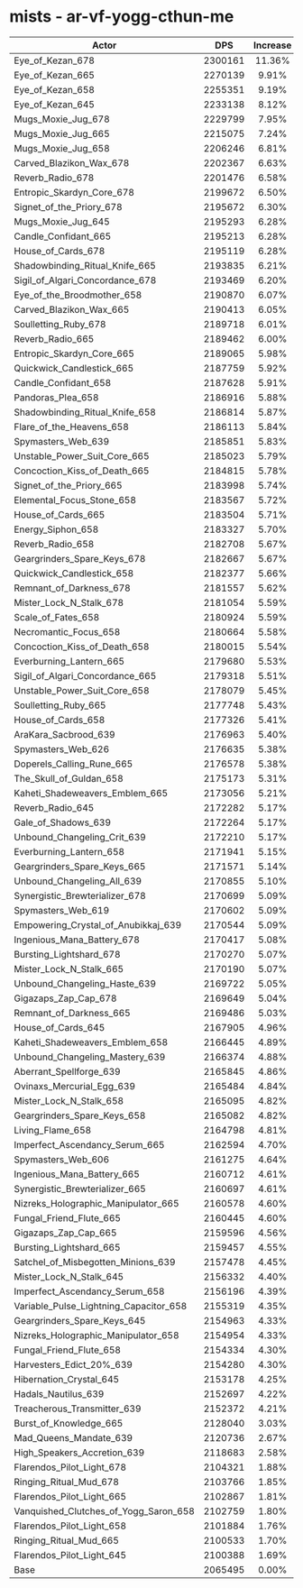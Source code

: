 # mists - ar-vf-yogg-cthun-me
| Actor | DPS | Increase |
|---|:---:|:---:|
|Eye_of_Kezan_678|2300161|11.36%|
|Eye_of_Kezan_665|2270139|9.91%|
|Eye_of_Kezan_658|2255351|9.19%|
|Eye_of_Kezan_645|2233138|8.12%|
|Mugs_Moxie_Jug_678|2229799|7.95%|
|Mugs_Moxie_Jug_665|2215075|7.24%|
|Mugs_Moxie_Jug_658|2206246|6.81%|
|Carved_Blazikon_Wax_678|2202367|6.63%|
|Reverb_Radio_678|2201476|6.58%|
|Entropic_Skardyn_Core_678|2199672|6.50%|
|Signet_of_the_Priory_678|2195672|6.30%|
|Mugs_Moxie_Jug_645|2195293|6.28%|
|Candle_Confidant_665|2195213|6.28%|
|House_of_Cards_678|2195119|6.28%|
|Shadowbinding_Ritual_Knife_665|2193835|6.21%|
|Sigil_of_Algari_Concordance_678|2193469|6.20%|
|Eye_of_the_Broodmother_658|2190870|6.07%|
|Carved_Blazikon_Wax_665|2190413|6.05%|
|Soulletting_Ruby_678|2189718|6.01%|
|Reverb_Radio_665|2189462|6.00%|
|Entropic_Skardyn_Core_665|2189065|5.98%|
|Quickwick_Candlestick_665|2187759|5.92%|
|Candle_Confidant_658|2187628|5.91%|
|Pandoras_Plea_658|2186916|5.88%|
|Shadowbinding_Ritual_Knife_658|2186814|5.87%|
|Flare_of_the_Heavens_658|2186113|5.84%|
|Spymasters_Web_639|2185851|5.83%|
|Unstable_Power_Suit_Core_665|2185023|5.79%|
|Concoction_Kiss_of_Death_665|2184815|5.78%|
|Signet_of_the_Priory_665|2183998|5.74%|
|Elemental_Focus_Stone_658|2183567|5.72%|
|House_of_Cards_665|2183504|5.71%|
|Energy_Siphon_658|2183327|5.70%|
|Reverb_Radio_658|2182708|5.67%|
|Geargrinders_Spare_Keys_678|2182667|5.67%|
|Quickwick_Candlestick_658|2182377|5.66%|
|Remnant_of_Darkness_678|2181557|5.62%|
|Mister_Lock_N_Stalk_678|2181054|5.59%|
|Scale_of_Fates_658|2180924|5.59%|
|Necromantic_Focus_658|2180664|5.58%|
|Concoction_Kiss_of_Death_658|2180015|5.54%|
|Everburning_Lantern_665|2179680|5.53%|
|Sigil_of_Algari_Concordance_665|2179318|5.51%|
|Unstable_Power_Suit_Core_658|2178079|5.45%|
|Soulletting_Ruby_665|2177748|5.43%|
|House_of_Cards_658|2177326|5.41%|
|AraKara_Sacbrood_639|2176963|5.40%|
|Spymasters_Web_626|2176635|5.38%|
|Doperels_Calling_Rune_665|2176578|5.38%|
|The_Skull_of_Guldan_658|2175173|5.31%|
|Kaheti_Shadeweavers_Emblem_665|2173056|5.21%|
|Reverb_Radio_645|2172282|5.17%|
|Gale_of_Shadows_639|2172264|5.17%|
|Unbound_Changeling_Crit_639|2172210|5.17%|
|Everburning_Lantern_658|2171941|5.15%|
|Geargrinders_Spare_Keys_665|2171571|5.14%|
|Unbound_Changeling_All_639|2170855|5.10%|
|Synergistic_Brewterializer_678|2170699|5.09%|
|Spymasters_Web_619|2170602|5.09%|
|Empowering_Crystal_of_Anubikkaj_639|2170544|5.09%|
|Ingenious_Mana_Battery_678|2170417|5.08%|
|Bursting_Lightshard_678|2170270|5.07%|
|Mister_Lock_N_Stalk_665|2170190|5.07%|
|Unbound_Changeling_Haste_639|2169722|5.05%|
|Gigazaps_Zap_Cap_678|2169649|5.04%|
|Remnant_of_Darkness_665|2169486|5.03%|
|House_of_Cards_645|2167905|4.96%|
|Kaheti_Shadeweavers_Emblem_658|2166445|4.89%|
|Unbound_Changeling_Mastery_639|2166374|4.88%|
|Aberrant_Spellforge_639|2165845|4.86%|
|Ovinaxs_Mercurial_Egg_639|2165484|4.84%|
|Mister_Lock_N_Stalk_658|2165095|4.82%|
|Geargrinders_Spare_Keys_658|2165082|4.82%|
|Living_Flame_658|2164798|4.81%|
|Imperfect_Ascendancy_Serum_665|2162594|4.70%|
|Spymasters_Web_606|2161275|4.64%|
|Ingenious_Mana_Battery_665|2160712|4.61%|
|Synergistic_Brewterializer_665|2160697|4.61%|
|Nizreks_Holographic_Manipulator_665|2160578|4.60%|
|Fungal_Friend_Flute_665|2160445|4.60%|
|Gigazaps_Zap_Cap_665|2159596|4.56%|
|Bursting_Lightshard_665|2159457|4.55%|
|Satchel_of_Misbegotten_Minions_639|2157478|4.45%|
|Mister_Lock_N_Stalk_645|2156332|4.40%|
|Imperfect_Ascendancy_Serum_658|2156196|4.39%|
|Variable_Pulse_Lightning_Capacitor_658|2155319|4.35%|
|Geargrinders_Spare_Keys_645|2154963|4.33%|
|Nizreks_Holographic_Manipulator_658|2154954|4.33%|
|Fungal_Friend_Flute_658|2154334|4.30%|
|Harvesters_Edict_20%_639|2154280|4.30%|
|Hibernation_Crystal_645|2153178|4.25%|
|Hadals_Nautilus_639|2152697|4.22%|
|Treacherous_Transmitter_639|2152372|4.21%|
|Burst_of_Knowledge_665|2128040|3.03%|
|Mad_Queens_Mandate_639|2120736|2.67%|
|High_Speakers_Accretion_639|2118683|2.58%|
|Flarendos_Pilot_Light_678|2104321|1.88%|
|Ringing_Ritual_Mud_678|2103766|1.85%|
|Flarendos_Pilot_Light_665|2102867|1.81%|
|Vanquished_Clutches_of_Yogg_Saron_658|2102759|1.80%|
|Flarendos_Pilot_Light_658|2101884|1.76%|
|Ringing_Ritual_Mud_665|2100533|1.70%|
|Flarendos_Pilot_Light_645|2100388|1.69%|
|Base|2065495|0.00%|
